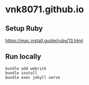 # vnk8071.github.io

## Setup Ruby
https://mac.install.guide/ruby/13.html

## Run locally
```
bundle add webrick
bundle install
bundle exec jekyll serve
```